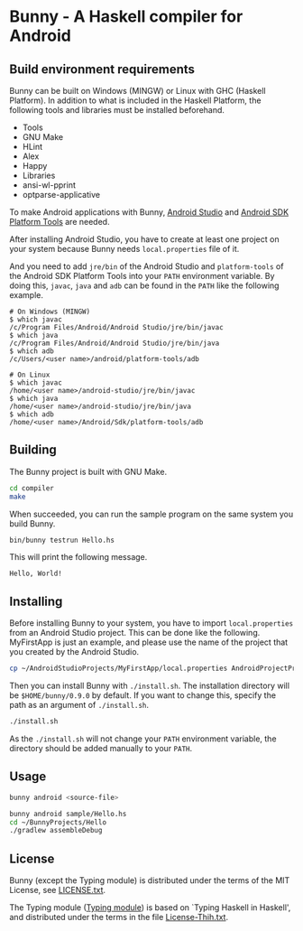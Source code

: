 Bunny - A Haskell compiler for Android
======================================

## Build environment requirements

Bunny can be built on Windows (MINGW) or Linux with GHC (Haskell Platform).
In addition to what is included in the Haskell Platform,
the following tools and libraries must be installed beforehand.

- Tools
 - GNU Make
 - HLint
 - Alex
 - Happy
- Libraries
 - ansi-wl-pprint
 - optparse-applicative

To make Android applications with Bunny,
[Android Studio](https://developer.android.com/studio)
and
[Android SDK Platform Tools](https://developer.android.com/studio/releases/platform-tools) are needed.

After installing Android Studio, you have to create at least one project
on your system because Bunny needs `local.properties` file of it.

And you need to add `jre/bin` of the Android Studio and `platform-tools` of
the Android SDK Platform Tools into your `PATH` environment variable.
By doing this, `javac`, `java` and `adb` can be found in the `PATH`
like the following example.

```
# On Windows (MINGW)
$ which javac
/c/Program Files/Android/Android Studio/jre/bin/javac
$ which java
/c/Program Files/Android/Android Studio/jre/bin/java
$ which adb
/c/Users/<user name>/android/platform-tools/adb
```

```
# On Linux
$ which javac
/home/<user name>/android-studio/jre/bin/javac
$ which java
/home/<user name>/android-studio/jre/bin/java
$ which adb
/home/<user name>/Android/Sdk/platform-tools/adb
```

## Building

The Bunny project is built with GNU Make.

```sh
cd compiler
make
```

When succeeded, you can run the sample program on the same system you build
Bunny. 


```sh
bin/bunny testrun Hello.hs
```

This will print the following message.

```
Hello, World!
```

## Installing

Before installing Bunny to your system, you have to import
`local.properties` from an Android Studio project.
This can be done like the following. MyFirstApp is just an example, and
please use the name of the project that you created by the Android Studio.

```sh
cp ~/AndroidStudioProjects/MyFirstApp/local.properties AndroidProjectPrototype/
```

Then you can install Bunny with `./install.sh`.
The installation directory will be `$HOME/bunny/0.9.0` by default.
If you want to change this, specify the path as an argument of `./install.sh`.

```sh
./install.sh
```

As the `./install.sh` will not change your `PATH` environment variable,
the directory should be added manually to your `PATH`.

## Usage

```sh
bunny android <source-file>
```

```sh
bunny android sample/Hello.hs
cd ~/BunnyProjects/Hello
./gradlew assembleDebug
```

## License

Bunny (except the Typing module) is distributed under the terms of the
MIT License, see [LICENSE.txt](LICENSE.txt).

The Typing module ([Typing module](compiler/src/Typing.hs)) is based on `Typing Haskell in Haskell', and
distributed under the terms in the file [License-Thih.txt](License-Thih.txt).
